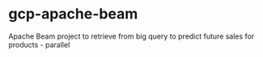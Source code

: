 # gcp-apache-beam
Apache Beam project to retrieve from big query to predict future sales for products - parallel
